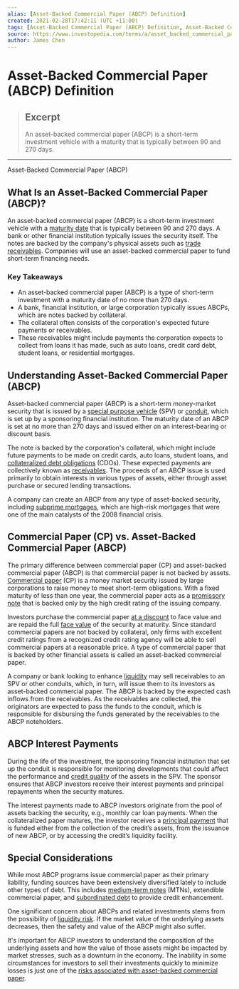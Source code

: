```yaml
---
alias: [Asset-Backed Commercial Paper (ABCP) Definition]
created: 2021-02-28T17:42:11 (UTC +11:00)
tags: [Asset-Backed Commercial Paper (ABCP) Definition, Asset-Backed Commercial Paper (ABCP)]
source: https://www.investopedia.com/terms/a/asset_backed_commercial_paper.asp
author: James Chen
---
```


# Asset-Backed Commercial Paper (ABCP) Definition

> ## Excerpt
> An asset-backed commercial paper (ABCP) is a short-term investment vehicle with a maturity that is typically between 90 and 270 days.

---

Asset-Backed Commercial Paper (ABCP)
## What Is an Asset-Backed Commercial Paper (ABCP)?

An asset-backed commercial paper (ABCP) is a short-term investment vehicle with a [maturity date](https://www.investopedia.com/terms/m/maturitydate.asp) that is typically between 90 and 270 days. A bank or other financial institution typically issues the security itself. The notes are backed by the company's physical assets such as [trade receivables](https://www.investopedia.com/terms/r/receivables.asp). Companies will use an asset-backed commercial paper to fund short-term financing needs.

### Key Takeaways

-   An asset-backed commercial paper (ABCP) is a type of short-term investment with a maturity date of no more than 270 days.
-   A bank, financial institution, or large corporation typically issues ABCPs, which are notes backed by collateral.
-   The collateral often consists of the corporation's expected future payments or receivables.
-   These receivables might include payments the corporation expects to collect from loans it has made, such as auto loans, credit card debt, student loans, or residential mortgages.

## Understanding Asset-Backed Commercial Paper (ABCP)

Asset-backed commercial paper (ABCP) is a short-term money-market security that is issued by a [special purpose vehicle](https://www.investopedia.com/terms/s/spv.asp) (SPV) or [conduit](https://www.investopedia.com/terms/c/conduit-issuer.asp), which is set up by a sponsoring financial institution. The maturity date of an ABCP is set at no more than 270 days and issued either on an interest-bearing or discount basis.

The note is backed by the corporation's collateral, which might include future payments to be made on credit cards, auto loans, student loans, and [collateralized debt obligations](https://www.investopedia.com/terms/c/cdo.asp) (CDOs). These expected payments are collectively known as [receivables](https://www.investopedia.com/terms/r/receivables.asp). The proceeds of an ABCP issue is used primarily to obtain interests in various types of assets, either through asset purchase or secured lending transactions.

A company can create an ABCP from any type of asset-backed security, including [subprime mortgages](https://www.investopedia.com/terms/s/subprime_mortgage.asp), which are high-risk mortgages that were one of the main catalysts of the 2008 financial crisis.

## Commercial Paper (CP) vs. Asset-Backed Commercial Paper (ABCP)

The primary difference between commercial paper (CP) and asset-backed commercial paper (ABCP) is that commercial paper is not backed by assets. [Commercial paper](https://www.investopedia.com/terms/c/commercialpaper.asp) (CP) is a money market security issued by large corporations to raise money to meet short-term obligations. With a fixed maturity of less than one year, the commercial paper acts as a [promissory note](https://www.investopedia.com/terms/p/promissorynote.asp) that is backed only by the high credit rating of the issuing company.

Investors purchase the commercial paper [at a discount](https://www.investopedia.com/terms/a/at-a-discount.asp) to face value and are repaid the full [face value](https://www.investopedia.com/terms/f/facevalue.asp) of the security at maturity. Since standard commercial papers are not backed by collateral, only firms with excellent credit ratings from a recognized credit rating agency will be able to sell commercial papers at a reasonable price. A type of commercial paper that is backed by other financial assets is called an asset-backed commercial paper.

A company or bank looking to enhance [liquidity](https://www.investopedia.com/terms/l/liquidity.asp) may sell receivables to an SPV or other conduits, which, in turn, will issue them to its investors as asset-backed commercial paper. The ABCP is backed by the expected cash inflows from the receivables. As the receivables are collected, the originators are expected to pass the funds to the conduit, which is responsible for disbursing the funds generated by the receivables to the ABCP noteholders.

## ABCP Interest Payments

During the life of the investment, the sponsoring financial institution that set up the conduit is responsible for monitoring developments that could affect the performance and [credit quality](https://www.investopedia.com/terms/c/creditquality.asp) of the assets in the SPV. The sponsor ensures that ABCP investors receive their interest payments and principal repayments when the security matures.

The interest payments made to ABCP investors originate from the pool of assets backing the security, e.g., monthly car loan payments. When the collateralized paper matures, the investor receives a [principal payment](https://www.investopedia.com/terms/p/principal.asp) that is funded either from the collection of the credit’s assets, from the issuance of new ABCP, or by accessing the credit’s liquidity facility.

## Special Considerations

While most ABCP programs issue commercial paper as their primary liability, funding sources have been extensively diversified lately to include other types of debt. This includes [medium-term notes](https://www.investopedia.com/terms/m/mtn.asp) (MTNs), extendible commercial paper, and [subordinated debt](https://www.investopedia.com/terms/s/subordinateddebt.asp) to provide credit enhancement.

One significant concern about ABCPs and related investments stems from the possibility of [liquidity risk](https://www.investopedia.com/terms/l/liquidityrisk.asp). If the market value of the underlying assets decreases, then the safety and value of the ABCP might also suffer.

It's important for ABCP investors to understand the composition of the underlying assets and how the value of those assets might be impacted by market stresses, such as a downturn in the economy. The inability in some circumstances for investors to sell their investments quickly to minimize losses is just one of the [risks associated with asset-backed commercial paper](https://www.investopedia.com/articles/bonds/08/commercial-paper.asp).
